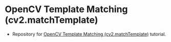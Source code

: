 # OpenCV Template Matching (cv2.matchTemplate) 
- Repository for [OpenCV Template Matching (cv2.matchTemplate)](https://www.pyimagesearch.com/2021/03/22/opencv-template-matching-cv2-matchtemplate/) tutorial.
